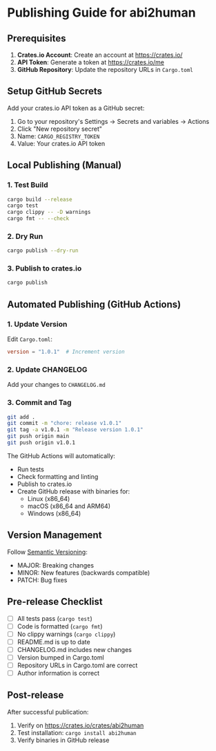 # Publishing Guide for abi2human

## Prerequisites

1. **Crates.io Account**: Create an account at https://crates.io/
2. **API Token**: Generate a token at https://crates.io/me
3. **GitHub Repository**: Update the repository URLs in `Cargo.toml`

## Setup GitHub Secrets

Add your crates.io API token as a GitHub secret:
1. Go to your repository's Settings → Secrets and variables → Actions
2. Click "New repository secret"
3. Name: `CARGO_REGISTRY_TOKEN`
4. Value: Your crates.io API token

## Local Publishing (Manual)

### 1. Test Build
```bash
cargo build --release
cargo test
cargo clippy -- -D warnings
cargo fmt -- --check
```

### 2. Dry Run
```bash
cargo publish --dry-run
```

### 3. Publish to crates.io
```bash
cargo publish
```

## Automated Publishing (GitHub Actions)

### 1. Update Version
Edit `Cargo.toml`:
```toml
version = "1.0.1"  # Increment version
```

### 2. Update CHANGELOG
Add your changes to `CHANGELOG.md`

### 3. Commit and Tag
```bash
git add .
git commit -m "chore: release v1.0.1"
git tag -a v1.0.1 -m "Release version 1.0.1"
git push origin main
git push origin v1.0.1
```

The GitHub Actions will automatically:
- Run tests
- Check formatting and linting
- Publish to crates.io
- Create GitHub release with binaries for:
  - Linux (x86_64)
  - macOS (x86_64 and ARM64)
  - Windows (x86_64)

## Version Management

Follow [Semantic Versioning](https://semver.org/):
- MAJOR: Breaking changes
- MINOR: New features (backwards compatible)
- PATCH: Bug fixes

## Pre-release Checklist

- [ ] All tests pass (`cargo test`)
- [ ] Code is formatted (`cargo fmt`)
- [ ] No clippy warnings (`cargo clippy`)
- [ ] README.md is up to date
- [ ] CHANGELOG.md includes new changes
- [ ] Version bumped in Cargo.toml
- [ ] Repository URLs in Cargo.toml are correct
- [ ] Author information is correct

## Post-release

After successful publication:
1. Verify on https://crates.io/crates/abi2human
2. Test installation: `cargo install abi2human`
3. Verify binaries in GitHub release